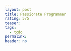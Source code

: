 ```yaml
---
layout: post
title: Passionate Programmer
rating: 5/5
teaser:
tags:
  - todo
permalink:
header: no
---
```

